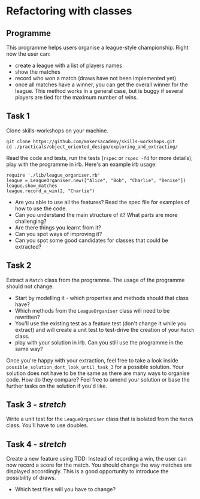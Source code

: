 # Refactoring with classes

## Programme

This programme helps users organise a league-style championship.
Right now the user can:
* create a league with a list of players names
* show the matches
* record who won a match (draws have not been implemented yet)
* once all matches have a winner, you can get the overall winner for the league. This method works in a general case, but is buggy if several players are tied for the maximum number of wins.

## Task 1

Clone skills-workshops on your machine. 

```
git clone https://github.com/makersacademy/skills-workshops.git
cd ./practicals/object_oriented_design/exploring_and_extracting/
```

Read the code and tests, run the tests (`rspec` or `rspec -fd` for more details), play with the programme in irb.
Here's an example irb usage:
```
require './lib/league_organiser.rb'
league = LeagueOrganiser.new(["Alice", "Bob", "Charlie", "Denise"])
league.show_matches
league.record_a_win(2, "Charlie")
```

* Are you able to use all the features? Read the spec file for examples of how to use the code.
* Can you understand the main structure of it? What parts are more challenging?
* Are there things you learnt from it?
* Can you spot ways of improving it?
* Can you spot some good candidates for classes that could be extracted?

## Task 2

Extract a `Match` class from the programme. The usage of the programme should not change.
* Start by modelling it - which properties and methods should that class have?
* Which methods from the `LeagueOrganiser` class will need to be rewritten?
* You'll use the existing test as a feature test (don't change it while you extract) and will create a unit test to test-drive the creation of your `Match` class.
* play with your solution in irb. Can you still use the programme in the same way?

Once you're happy with your extraction, feel free to take a look inside `possible_solution_dont_look_until_task_3` for a possible solution. Your solution does not have to be the same as there are many ways to organise code.
How do they compare? Feel free to amend your solution or base the further tasks on the solution if you'd like.

## Task 3 - *stretch*

Write a unit test for the `LeagueOrganiser` class that is isolated from the `Match` class. You'll have to use doubles.

## Task 4 - *stretch*

Create a new feature using TDD: Instead of recording a win, the user can now record a score for the match. You should change the way matches are displayed accordingly.
This is a good opportunity to introduce the possibility of draws.
* Which test files will you have to change?
